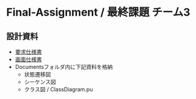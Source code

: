 # Final-Assignment / 最終課題 チーム3
## 設計資料
- [要求仕様書](https://docs.google.com/document/d/19r4FcIR5ak-06vZb7RmlgDEWJOlTZmOTK4SrRoibqwM/edit?usp=drive_link)
- [画面仕様書](https://docs.google.com/presentation/d/1ugw0nHylJ-_vrxG5X-jgsDHDZ_S1o6vjgs6oYvh8Mns/edit?usp=drive_link)
- Documentsフォルダ内に下記資料を格納
    - 状態遷移図
    - シーケンス図
    - クラス図 / ClassDiagram.pu